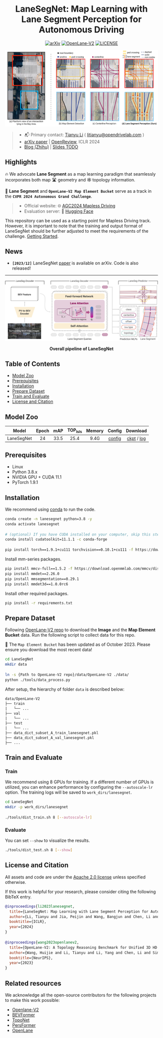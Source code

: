 <div align="center">

# LaneSegNet: Map Learning with Lane Segment Perception for Autonomous Driving

[![arXiv](https://img.shields.io/badge/arXiv-2312.16108-479ee2.svg)](https://arxiv.org/abs/2312.16108)
[![OpenLane-V2](https://img.shields.io/badge/GitHub-OpenLane--V2-blueviolet.svg)](https://github.com/OpenDriveLab/OpenLane-V2)
[![LICENSE](https://img.shields.io/badge/license-Apache_2.0-blue.svg)](./LICENSE)

![lanesegment](figs/lane_segment.jpg "Diagram of Lane Segment")

</div>

> - :mailbox_with_mail: Primary contact: [Tianyu Li](https://scholar.google.com/citations?user=X6vTmEMAAAAJ) ( litianyu@opendrivelab.com )
> - [arXiv paper](https://arxiv.org/abs/2312.16108) | [OpenReview](https://openreview.net/forum?id=LsURkIPYR5), ICLR 2024
> - [Blog (Zhihu)](https://zhuanlan.zhihu.com/p/678596087) | [Slides TODO]()

## Highlights

:fire: We advocate **Lane Segment** as a map learning paradigm that seamlessly incorporates both map :motorway: geometry and :spider_web: topology information.

:checkered_flag: **Lane Segment** and **`OpenLane-V2 Map Element Bucket`** serve as a track in the **`CVPR 2024 Autonomous Grand Challenge`**.

> - Official website: :globe_with_meridians: [AGC2024 Mapless Driving](https://opendrivelab.com/challenge2024/#mapless_driving)
> - Evaluation server: :hugs: [Hugging Face](https://huggingface.co/spaces/AGC2024/mapless-driving-2024)

This repository can be used as a starting point for Mapless Driving track. However, it is important to note that the training and output format of LaneSegNet should be further adjusted to meet the requirements of the challenge. [Getting Started](https://github.com/OpenDriveLab/LaneSegNet/edit/main/README.md#installation).






## News
- **`[2023/12]`** LaneSegNet [paper](https://arxiv.org/abs/2312.16108) is available on arXiv. Code is also released!

---

![method](figs/pipeline.png "Pipeline of LaneSegNet")

<div align="center">
<b>Overall pipeline of LaneSegNet</b>
</div>

## Table of Contents
- [Model Zoo](#model-zoo)
- [Prerequisites](#prerequisites)
- [Installation](#installation)
- [Prepare Dataset](#prepare-dataset)
- [Train and Evaluate](#train-and-evaluate)
- [License and Citation](#license-and-citation)

## Model Zoo

|   Model    | Epoch |  mAP  | TOP<sub>lsls</sub> | Memory | Config | Download |
| :--------: | :---: | :---: | :----------------: | :----: | :----: | :------: |
| LaneSegNet | 24 | 33.5 | 25.4 | 9.4G | [config](projects/configs/lanesegnet_r50_8x1_24e_olv2_subset_A.py) | [ckpt](https://huggingface.co/OpenDriveLab/lanesegnet_r50_8x1_24e_olv2_subset_A/resolve/main/lanesegnet_r50_8x1_24e_olv2_subset_A.pth) / [log](https://huggingface.co/OpenDriveLab/lanesegnet_r50_8x1_24e_olv2_subset_A/resolve/main/20231225_213951.log) |


## Prerequisites

- Linux
- Python 3.8.x
- NVIDIA GPU + CUDA 11.1
- PyTorch 1.9.1

## Installation

We recommend using [conda](https://docs.conda.io/en/latest/miniconda.html) to run the code.
```bash
conda create -n lanesegnet python=3.8 -y
conda activate lanesegnet

# (optional) If you have CUDA installed on your computer, skip this step.
conda install cudatoolkit=11.1.1 -c conda-forge

pip install torch==1.9.1+cu111 torchvision==0.10.1+cu111 -f https://download.pytorch.org/whl/torch_stable.html
```

Install mm-series packages.
```bash
pip install mmcv-full==1.5.2 -f https://download.openmmlab.com/mmcv/dist/cu111/torch1.9.0/index.html
pip install mmdet==2.26.0
pip install mmsegmentation==0.29.1
pip install mmdet3d==1.0.0rc6
```

Install other required packages.
```bash
pip install -r requirements.txt
```

## Prepare Dataset

Following [OpenLane-V2 repo](https://github.com/OpenDriveLab/OpenLane-V2/blob/v2.1.0/data) to download the **Image** and the **Map Element Bucket** data. Run the following script to collect data for this repo.

:bell: The `Map Element Bucket` has been updated as of October 2023. Please ensure you download the most recent data!

```bash
cd LaneSegNet
mkdir data

ln -s {Path to OpenLane-V2 repo}/data/OpenLane-V2 ./data/
python ./tools/data_process.py
```

After setup, the hierarchy of folder `data` is described below:
```
data/OpenLane-V2
├── train
|   └── ...
├── val
|   └── ...
├── test
|   └── ...
├── data_dict_subset_A_train_lanesegnet.pkl
├── data_dict_subset_A_val_lanesegnet.pkl
├── ...
```

## Train and Evaluate

### Train

We recommend using 8 GPUs for training. If a different number of GPUs is utilized, you can enhance performance by configuring the `--autoscale-lr` option. The training logs will be saved to `work_dirs/lanesegnet`.

```bash
cd LaneSegNet
mkdir -p work_dirs/lanesegnet

./tools/dist_train.sh 8 [--autoscale-lr]
```

### Evaluate
You can set `--show` to visualize the results.

```bash
./tools/dist_test.sh 8 [--show]
```

## License and Citation
All assets and code are under the [Apache 2.0 license](./LICENSE) unless specified otherwise.

If this work is helpful for your research, please consider citing the following BibTeX entry.

``` bibtex
@inproceedings{li2023lanesegnet,
  title={LaneSegNet: Map Learning with Lane Segment Perception for Autonomous Driving},
  author={Li, Tianyu and Jia, Peijin and Wang, Bangjun and Chen, Li and Jiang, Kun and Yan, Junchi and Li, Hongyang},
  booktitle={ICLR},
  year={2024}
}

@inproceedings{wang2023openlanev2,
  title={OpenLane-V2: A Topology Reasoning Benchmark for Unified 3D HD Mapping}, 
  author={Wang, Huijie and Li, Tianyu and Li, Yang and Chen, Li and Sima, Chonghao and Liu, Zhenbo and Wang, Bangjun and Jia, Peijin and Wang, Yuting and Jiang, Shengyin and Wen, Feng and Xu, Hang and Luo, Ping and Yan, Junchi and Zhang, Wei and Li, Hongyang},
  booktitle={NeurIPS},
  year={2023}
}
```

## Related resources

We acknowledge all the open-source contributors for the following projects to make this work possible:

- [Openlane-V2](https://github.com/OpenDriveLab/OpenLane-V2)
- [BEVFormer](https://github.com/fundamentalvision/BEVFormer)
- [TopoNet](https://github.com/OpenDriveLab/TopoNet)
- [PersFormer](https://github.com/OpenDriveLab/PersFormer_3DLane)
- [OpenLane](https://github.com/OpenDriveLab/OpenLane)
